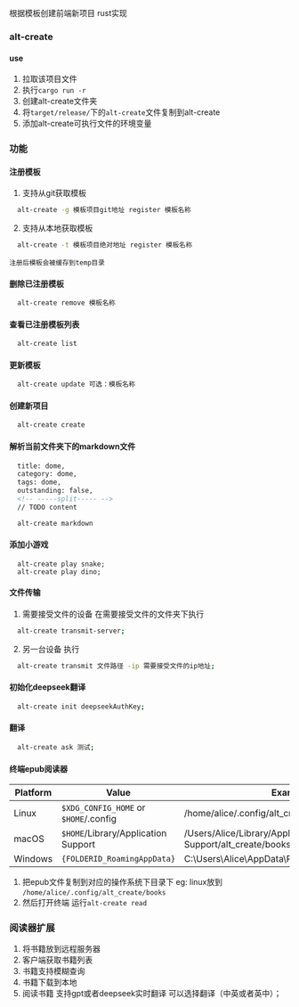 

根据模板创建前端新项目 rust实现

### alt-create

#### use

1. 拉取该项目文件
2. 执行`cargo run -r`
3. 创建alt-create文件夹
4. 将`target/release/`下的`alt-create`文件复制到alt-create
5. 添加alt-create可执行文件的环境变量

### 功能

#### 注册模板
1. 支持从git获取模板
  ```sh
    alt-create -g 模板项目git地址 register 模板名称
  ```
2. 支持从本地获取模板
  ```sh
    alt-create -t 模板项目绝对地址 register 模板名称
  ```
    注册后模板会被缓存到temp目录

#### 删除已注册模板
  ```sh
    alt-create remove 模板名称
  ```
#### 查看已注册模板列表
  ```sh
    alt-create list
  ```
#### 更新模板
  ```sh
    alt-create update 可选：模板名称
  ```

#### 创建新项目
  ```sh
    alt-create create
  ```

#### 解析当前文件夹下的markdown文件

  ```md
    title: dome, 
    category: dome, 
    tags: dome,
    outstanding: false,
    <!-- -----split----- -->
    // TODO content
  ```

  ```sh
    alt-create markdown
  ```

#### 添加小游戏

```
  alt-create play snake;
  alt-create play dino;
```


#### 文件传输

1. 需要接受文件的设备 在需要接受文件的文件夹下执行

  ```sh
    alt-create transmit-server;
  ```

2. 另一台设备 执行

  ```sh
    alt-create transmit 文件路径 -ip 需要接受文件的ip地址;
  ```

#### 初始化deepseek翻译

  ```sh
    alt-create init deepseekAuthKey;
  ```

#### 翻译
  ```sh
    alt-create ask 测试;
  ```



#### 终端epub阅读器
|Platform | Value                                 | Example                                  |
| ------- | ------------------------------------- | ---------------------------------------- |
| Linux   | `$XDG_CONFIG_HOME` or `$HOME`/.config | /home/alice/.config/alt_create/books                   |
| macOS   | `$HOME`/Library/Application Support   | /Users/Alice/Library/Application Support/alt_create/books |
| Windows | `{FOLDERID_RoamingAppData}`           | C:\Users\Alice\AppData\Roaming/alt_create/books           |

1. 把epub文件复制到对应的操作系统下目录下 eg: linux放到 `/home/alice/.config/alt_create/books`
2. 然后打开终端 运行`alt-create read`


### 阅读器扩展
1. 将书籍放到远程服务器
2. 客户端获取书籍列表
3. 书籍支持模糊查询
4. 书籍下载到本地
5. 阅读书籍 支持gpt或者deepseek实时翻译 可以选择翻译（中英或者英中）；
